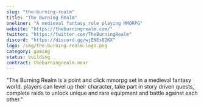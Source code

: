 ```yaml
---
slug: "the-burning-realm"
title: "The Burning Realm"
oneliner: "A medieval fantasy role playing MMORPG"
website: "https://theburningrealm.com/"
twitter: "https://twitter.com/TheBurningRealm"
discord: "https://discord.gg/wjENEs82KX"
logo: /img/the-burning-realm-logo.png
category: gaming
status: building
contract: theburningrealm.near
---
```


"The Burning Realm is a point and click mmorpg set in a medieval fantasy world. players can level
up their character, take part in story driven quests, complete raids to unlock unique and rare
equipment and battle against each other."
